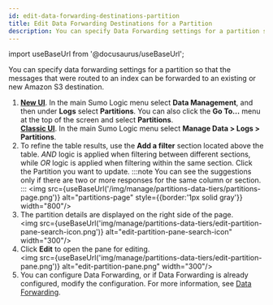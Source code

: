 ```yaml
---
id: edit-data-forwarding-destinations-partition
title: Edit Data Forwarding Destinations for a Partition
description: You can specify Data Forwarding settings for a partition so that the messages that were routed to an index can be forwarded to and existing or new Amazon S3 destination.
---
```


import useBaseUrl from '@docusaurus/useBaseUrl';

You can specify data forwarding settings for a partition so that the messages that were routed to an index can be forwarded to an existing or new Amazon S3 destination.

1. [**New UI**](/docs/get-started/sumo-logic-ui). In the main Sumo Logic menu select **Data Management**, and then under **Logs** select **Partitions**. You can also click the **Go To...** menu at the top of the screen and select **Partitions**. <br/>[**Classic UI**](/docs/get-started/sumo-logic-ui-classic). In the main Sumo Logic menu select **Manage Data > Logs > Partitions**. 
1. To refine the table results, use the **Add a filter** section located above the table. *AND* logic is applied when filtering between different sections, while *OR* logic is applied when filtering within the same section. Click the Partition you want to update.
    :::note 
    You can see the suggestions only if there are two or more responses for the same column or section. 
    ::: 
    <img src={useBaseUrl('/img/manage/partitions-data-tiers/partitions-page.png')} alt="partitions-page" style={{border:'1px solid gray'}} width="800"/>
1. The partition details are displayed on the right side of the page.<br/><img src={useBaseUrl('img/manage/partitions-data-tiers/edit-partition-pane-search-icon.png')} alt="edit-partition-pane-search-icon" width="300"/>    
1. Click **Edit** to open the pane for editing. <br/><img src={useBaseUrl('img/manage/partitions-data-tiers/edit-partition-pane.png')} alt="edit-partition-pane.png" width="300"/>
1. You can configure Data Forwarding, or if Data Forwarding is already configured, modify the configuration. For more information, see [Data Forwarding](../data-forwarding/forward-data-from-sumologic.md).
